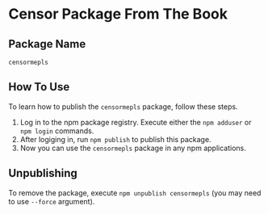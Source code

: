 # Censor Package From The Book

## Package Name
`censormepls`

## How To Use
To learn how to publish the `censormepls` package, follow these steps.
1. Log in to the npm package registry. Execute either the `npm adduser` or `npm login` commands.
2. After logiging in, run `npm publish` to publish this package.
3. Now you can use the `censormepls` package in any npm applications.

## Unpublishing
To remove the package, execute `npm unpublish censormepls` (you may need to use `--force` argument).